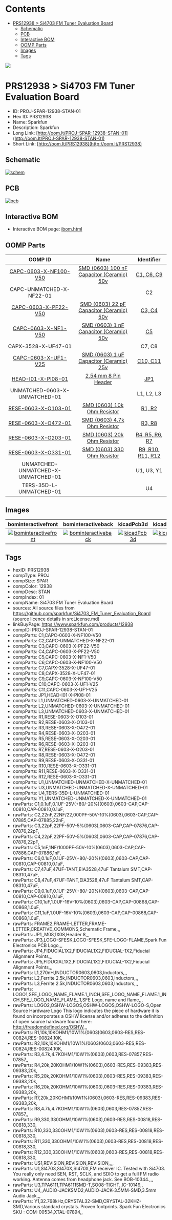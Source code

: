 



Contents
========

* [PRS12938 > Si4703 FM Tuner Evaluation Board](#prs12938--si4703-fm-tuner-evaluation-board)
	* [Schematic](#schematic)
	* [PCB](#pcb)
	* [Interactive BOM](#interactive-bom)
	* [OOMP Parts](#oomp-parts)
	* [Images](#images)
	* [Tags](#tags)
  
![][im]
# PRS12938 > Si4703 FM Tuner Evaluation Board

- ID: PROJ-SPAR-12938-STAN-01
- Hex ID: PRS12938
- Name: Sparkfun
- Description: Sparkfun
- Long Link: [http://oom.lt/PROJ-SPAR-12938-STAN-01](http://oom.lt/PROJ-SPAR-12938-STAN-01)
- Short Link: [http://oom.lt/PRS12938](http://oom.lt/PRS12938)

## Schematic
  
[![schem](eagleSchemImage.png)](eagleSchemImage.png)
## PCB
  
[![pcb](eagleImage.png)](eagleImage.png)
## Interactive BOM

- Interactive BOM page: [ibom.html](https://htmlpreview.github.io/?https://github.com/oomlout/oomlout_OOMP_projects/blob/main/PROJ-SPAR-12938-STAN-01/kicad/bom/ibom.html)

## OOMP Parts
  

|OOMP ID|Name|Identifier|
| :---: | :---: | :---: |
|[CAPC-0603-X-NF100-V50](https://github.com/oomlout/oomlout_OOMP_parts/tree/main/CAPC-0603-X-NF100-V50/)|[SMD (0603) 100 nF Capacitor (Ceramic) 50v](https://github.com/oomlout/oomlout_OOMP_parts/tree/main/CAPC-0603-X-NF100-V50/)|[C1, C6, C9](https://github.com/oomlout/oomlout_OOMP_parts/tree/main/CAPC-0603-X-NF100-V50/)|
|CAPC-UNMATCHED-X-NF22-01||C2|
|[CAPC-0603-X-PF22-V50](https://github.com/oomlout/oomlout_OOMP_parts/tree/main/CAPC-0603-X-PF22-V50/)|[SMD (0603) 22 pF Capacitor (Ceramic) 50v](https://github.com/oomlout/oomlout_OOMP_parts/tree/main/CAPC-0603-X-PF22-V50/)|[C3, C4](https://github.com/oomlout/oomlout_OOMP_parts/tree/main/CAPC-0603-X-PF22-V50/)|
|[CAPC-0603-X-NF1-V50](https://github.com/oomlout/oomlout_OOMP_parts/tree/main/CAPC-0603-X-NF1-V50/)|[SMD (0603) 1 nF Capacitor (Ceramic) 50v](https://github.com/oomlout/oomlout_OOMP_parts/tree/main/CAPC-0603-X-NF1-V50/)|[C5](https://github.com/oomlout/oomlout_OOMP_parts/tree/main/CAPC-0603-X-NF1-V50/)|
|CAPX-3528-X-UF47-01||C7, C8|
|[CAPC-0603-X-UF1-V25](https://github.com/oomlout/oomlout_OOMP_parts/tree/main/CAPC-0603-X-UF1-V25/)|[SMD (0603) 1 uF Capacitor (Ceramic) 25v](https://github.com/oomlout/oomlout_OOMP_parts/tree/main/CAPC-0603-X-UF1-V25/)|[C10, C11](https://github.com/oomlout/oomlout_OOMP_parts/tree/main/CAPC-0603-X-UF1-V25/)|
|[HEAD-I01-X-PI08-01](https://github.com/oomlout/oomlout_OOMP_parts/tree/main/HEAD-I01-X-PI08-01/)|[2.54 mm 8 Pin Header](https://github.com/oomlout/oomlout_OOMP_parts/tree/main/HEAD-I01-X-PI08-01/)|[JP1](https://github.com/oomlout/oomlout_OOMP_parts/tree/main/HEAD-I01-X-PI08-01/)|
|UNMATCHED-0603-X-UNMATCHED-01||L1, L2, L3|
|[RESE-0603-X-O103-01](https://github.com/oomlout/oomlout_OOMP_parts/tree/main/RESE-0603-X-O103-01/)|[SMD (0603) 10k Ohm Resistor](https://github.com/oomlout/oomlout_OOMP_parts/tree/main/RESE-0603-X-O103-01/)|[R1, R2](https://github.com/oomlout/oomlout_OOMP_parts/tree/main/RESE-0603-X-O103-01/)|
|[RESE-0603-X-O472-01](https://github.com/oomlout/oomlout_OOMP_parts/tree/main/RESE-0603-X-O472-01/)|[SMD (0603) 4.7k Ohm Resistor](https://github.com/oomlout/oomlout_OOMP_parts/tree/main/RESE-0603-X-O472-01/)|[R3, R8](https://github.com/oomlout/oomlout_OOMP_parts/tree/main/RESE-0603-X-O472-01/)|
|[RESE-0603-X-O203-01](https://github.com/oomlout/oomlout_OOMP_parts/tree/main/RESE-0603-X-O203-01/)|[SMD (0603) 20k Ohm Resistor](https://github.com/oomlout/oomlout_OOMP_parts/tree/main/RESE-0603-X-O203-01/)|[R4, R5, R6, R7](https://github.com/oomlout/oomlout_OOMP_parts/tree/main/RESE-0603-X-O203-01/)|
|[RESE-0603-X-O331-01](https://github.com/oomlout/oomlout_OOMP_parts/tree/main/RESE-0603-X-O331-01/)|[SMD (0603) 330 Ohm Resistor](https://github.com/oomlout/oomlout_OOMP_parts/tree/main/RESE-0603-X-O331-01/)|[R9, R10, R11, R12](https://github.com/oomlout/oomlout_OOMP_parts/tree/main/RESE-0603-X-O331-01/)|
|UNMATCHED-UNMATCHED-X-UNMATCHED-01||U1, U3, Y1|
|TERS-35D-L-UNMATCHED-01||U4|

## Images
  
  

|bominteractivefront|bominteractiveback|kicadPcb3d|kicadPcb3dFront|kicadPcb3dBack|kicadSchem|eagleImage|eagleSchemImage|pcbdraw|pcbdrawback|
| :---: | :---: | :---: | :---: | :---: | :---: | :---: | :---: | :---: | :---: |
|[![bominteractivefront](bomFront_140.png)](bomFront.png)|[![bominteractiveback](bomBack_140.png)](bomBack.png)|[![kicadPcb3d](kicadPcb3d_140.png)](kicadPcb3d.png)|[![kicadPcb3dFront](kicadPcb3dFront_140.png)](kicadPcb3dFront.png)|[![kicadPcb3dBack](kicadPcb3dBack_140.png)](kicadPcb3dBack.png)|[![kicadSchem](kicadSchem_140.png)](kicadSchem.png)|[![eagleImage](eagleImage_140.png)](eagleImage.png)|[![eagleSchemImage](eagleSchemImage_140.png)](eagleSchemImage.png)|[![pcbdraw](pcbdraw_140.png)](pcbdraw.png)|[![pcbdrawback](pcbdrawBack_140.png)](pcbdrawBack.png)|

## Tags

- hexID: PRS12938
- oompType: PROJ
- oompSize: SPAR
- oompColor: 12938
- oompDesc: STAN
- oompIndex: 01
- oompName: Si4703 FM Tuner Evaluation Board
- sources: All source files from https://github.com/sparkfun/Si4703_FM_Tuner_Evaluation_Board (source licence details in srcLicense.md)
- linkBuyPage: https://www.sparkfun.com/products/12938
- oompID: PROJ-SPAR-12938-STAN-01
- oompParts: C1,CAPC-0603-X-NF100-V50
- oompParts: C2,CAPC-UNMATCHED-X-NF22-01
- oompParts: C3,CAPC-0603-X-PF22-V50
- oompParts: C4,CAPC-0603-X-PF22-V50
- oompParts: C5,CAPC-0603-X-NF1-V50
- oompParts: C6,CAPC-0603-X-NF100-V50
- oompParts: C7,CAPX-3528-X-UF47-01
- oompParts: C8,CAPX-3528-X-UF47-01
- oompParts: C9,CAPC-0603-X-NF100-V50
- oompParts: C10,CAPC-0603-X-UF1-V25
- oompParts: C11,CAPC-0603-X-UF1-V25
- oompParts: JP1,HEAD-I01-X-PI08-01
- oompParts: L1,UNMATCHED-0603-X-UNMATCHED-01
- oompParts: L2,UNMATCHED-0603-X-UNMATCHED-01
- oompParts: L3,UNMATCHED-0603-X-UNMATCHED-01
- oompParts: R1,RESE-0603-X-O103-01
- oompParts: R2,RESE-0603-X-O103-01
- oompParts: R3,RESE-0603-X-O472-01
- oompParts: R4,RESE-0603-X-O203-01
- oompParts: R5,RESE-0603-X-O203-01
- oompParts: R6,RESE-0603-X-O203-01
- oompParts: R7,RESE-0603-X-O203-01
- oompParts: R8,RESE-0603-X-O472-01
- oompParts: R9,RESE-0603-X-O331-01
- oompParts: R10,RESE-0603-X-O331-01
- oompParts: R11,RESE-0603-X-O331-01
- oompParts: R12,RESE-0603-X-O331-01
- oompParts: U1,UNMATCHED-UNMATCHED-X-UNMATCHED-01
- oompParts: U3,UNMATCHED-UNMATCHED-X-UNMATCHED-01
- oompParts: U4,TERS-35D-L-UNMATCHED-01
- oompParts: Y1,UNMATCHED-UNMATCHED-X-UNMATCHED-01
- rawParts: C1,0.1uF,0.1UF-25V(+80/-20%)(0603),0603-CAP,CAP-00810,CAP-00810,0.1uF,
- rawParts: C2,22nF,22NF/22,000PF-50V-10%(0603),0603-CAP,CAP-07885,CAP-07885,22nF,
- rawParts: C3,22pF,22PF-50V-5%(0603),0603-CAP,CAP-07876,CAP-07876,22pF,
- rawParts: C4,22pF,22PF-50V-5%(0603),0603-CAP,CAP-07876,CAP-07876,22pF,
- rawParts: C5,1nF,1NF/1000PF-50V-10%(0603),0603-CAP,CAP-07886,CAP-07886,1nF,
- rawParts: C6,0.1uF,0.1UF-25V(+80/-20%)(0603),0603-CAP,CAP-00810,CAP-00810,0.1uF,
- rawParts: C7,47uF,47UF-TANT,EIA3528,47uF Tantalum SMT,CAP-08310,47uF,
- rawParts: C8,47uF,47UF-TANT,EIA3528,47uF Tantalum SMT,CAP-08310,47uF,
- rawParts: C9,0.1uF,0.1UF-25V(+80/-20%)(0603),0603-CAP,CAP-00810,CAP-00810,0.1uF,
- rawParts: C10,1uF,1.0UF-16V-10%(0603),0603-CAP,CAP-00868,CAP-00868,1.0uF,
- rawParts: C11,1uF,1.0UF-16V-10%(0603),0603-CAP,CAP-00868,CAP-00868,1.0uF,
- rawParts: FRAME2,FRAME-LETTER,FRAME-LETTER,CREATIVE_COMMONS,Schematic Frame,,,
- rawParts: JP1,,M08,1X08,Header 8,,,
- rawParts: JP3,LOGO-SFESK,LOGO-SFESK,SFE-LOGO-FLAME,Spark Fun Electronics PCB Logo,,,
- rawParts: JP4,FIDUCIAL1X2,FIDUCIAL1X2,FIDUCIAL-1X2,Fiducial Alignment Points,,,
- rawParts: JP5,FIDUCIAL1X2,FIDUCIAL1X2,FIDUCIAL-1X2,Fiducial Alignment Points,,,
- rawParts: L1,270nH,INDUCTOR0603,0603,Inductors,,,
- rawParts: L2,Ferrite 2.5k,INDUCTOR0603,0603,Inductors,,,
- rawParts: L3,Ferrite 2.5k,INDUCTOR0603,0603,Inductors,,,
- rawParts: LOGO1,SFE_LOGO_NAME_FLAME.1_INCH,SFE_LOGO_NAME_FLAME.1_INCH,SFE_LOGO_NAME_FLAME_.1,SFE Logo, name and flame,,,
- rawParts: LOGO2,OSHW-LOGOS,OSHW-LOGOS,OSHW-LOGO-S,Open Source Hardware Logo This logo indicates the piece of hardware it is found on incorporates a OSHW license and/or adheres to the definition of open source hardware found here: http://freedomdefined.org/OSHW,,,
- rawParts: R1,10k,10KOHM1/10W1%(0603)0603,0603-RES,RES-00824,RES-00824,10K,
- rawParts: R2,10k,10KOHM1/10W1%(0603)0603,0603-RES,RES-00824,RES-00824,10K,
- rawParts: R3,4.7k,4.7KOHM1/10W1%(0603),0603,RES-07857,RES-07857,,
- rawParts: R4,20k,20KOHM1/10W1%(0603),0603-RES,RES-09383,RES-09383,20k,
- rawParts: R5,20k,20KOHM1/10W1%(0603),0603-RES,RES-09383,RES-09383,20k,
- rawParts: R6,20k,20KOHM1/10W1%(0603),0603-RES,RES-09383,RES-09383,20k,
- rawParts: R7,20k,20KOHM1/10W1%(0603),0603-RES,RES-09383,RES-09383,20k,
- rawParts: R8,4.7k,4.7KOHM1/10W1%(0603),0603,RES-07857,RES-07857,,
- rawParts: R9,330,330OHM1/10W1%(0603),0603-RES,RES-00818,RES-00818,330,
- rawParts: R10,330,330OHM1/10W1%(0603),0603-RES,RES-00818,RES-00818,330,
- rawParts: R11,330,330OHM1/10W1%(0603),0603-RES,RES-00818,RES-00818,330,
- rawParts: R12,330,330OHM1/10W1%(0603),0603-RES,RES-00818,RES-00818,330,
- rawParts: U$1,REVISION,REVISION,REVISION,,,,
- rawParts: U1,SI4703,SI470X,SI470X,FM receiver IC. Tested with Si4703. You really only need SEN, RST, SCLK, and SDIO to get a full FM radio working. Antenna comes from headphone jack. See BOB-10344.,,,
- rawParts: U3,TPA6111,TPA6111SMD-T,SO08-TIGHT,,IC-10149,,
- rawParts: U4,,AUDIO-JACKSMD2,AUDIO-JACK-3.5MM-SMD,3.5mm Audio Jack,,,
- rawParts: Y1,32.768kHz,CRYSTAL32-SMD,CRYSTAL-32KHZ-SMD,Various standard crystals. Proven footprints. Spark Fun Electronics SKU : COM-00534,XTAL-07894,,



[im]: kicadPcb3d_450.png
